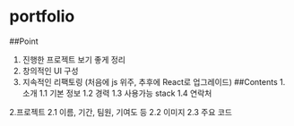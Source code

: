 # portfolio
##Point
1. 진행한 프로젝트 보기 좋게 정리 
2. 창의적인 UI 구성
3. 지속적인 리팩토링 (처음에 js 위주, 추후에 React로 업그레이드)
##Contents
1.소개
  1.1 기본 정보
  1.2 경력
  1.3 사용가능 stack
  1.4 연락처

2.프로젝트
  2.1 이름, 기간, 팀원, 기여도 등
  2.2 이미지 
  2.3 주요 코드 

